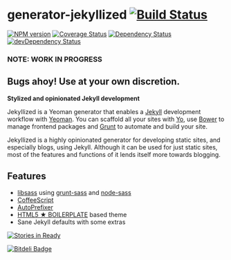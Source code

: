# generator-jekyllized [![Build Status](https://travis-ci.org/sondr3/generator-jekyllized.png?branch=master)](https://travis-ci.org/sondr3/generator-jekyllized)

[![NPM version](https://badge.fury.io/js/generator-jekyllized.png)](http://badge.fury.io/js/generator-jekyllized)
[![Coverage Status](https://coveralls.io/repos/sondr3/generator-jekyllized/badge.png?branch=master)](https://coveralls.io/r/sondr3/generator-jekyllized?branch=master)
[![Dependency Status](https://david-dm.org/sondr3/generator-jekyllized.png?theme=shields.io)](https://david-dm.org/sondr3/generator-jekyllized)
[![devDependency Status](https://david-dm.org/sondr3/generator-jekyllized/dev-status.png)](https://david-dm.org/sondr3/generator-jekyllized#info=devDependencies)

### NOTE: WORK IN PROGRESS
## **Bugs ahoy! Use at your own discretion.**

**Stylized and opinionated Jekyll development**

Jekyllized is a Yeoman generator that enables a [Jekyll][jekyll] development workflow with [Yeoman][yeoman]. You can scaffold all your sites with [Yo][yo], use [Bower][bower] to manage frontend packages and [Grunt][grunt] to automate and build your site.

Jekyllized is a highly opinionated generator for developing static sites, and especially blogs, using Jekyll. Although it can be used for just static sites, most of the features and functions of it lends itself more towards blogging.

## Features

- [libsass][libsass] using [grunt-sass][gruntsass] and [node-sass][nodesass]
- [CoffeeScript][coffeescript]
- [AutoPrefixer][autoprefixer]
- [HTML5 ★ BOILERPLATE][html5boilerplate] based theme
- Sane Jekyll defaults with some extras

[![Stories in Ready](https://badge.waffle.io/sondr3/generator-jekyllized.png?label=ready)](https://waffle.io/sondr3/generator-jekyllized)

[![Bitdeli Badge](https://d2weczhvl823v0.cloudfront.net/sondr3/generator-jekyllized/trend.png)](https://bitdeli.com/free "Bitdeli Badge")

[jekyll]: https://jekyllrb.com
[yeoman]: http://yeoman.io
[yo]: https://github.com/yeoman/yo
[bower]: http://bower.io/
[grunt]: http://gruntjs.com/
[libsass]: https://github.com/hcatlin/libsass
[gruntsass]: https://github.com/sindresorhus/grunt-sass
[nodesass]: https://github.com/andrew/node-sass
[coffeescript]: http://coffeescript.org/
[autoprefixer]: https://github.com/ai/autoprefixer
[html5boilerplate]: http://html5boilerplate.com/

